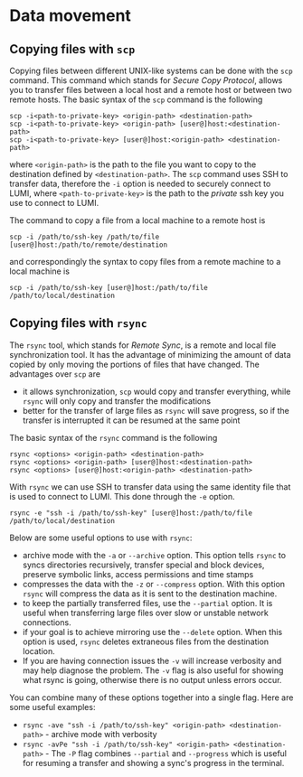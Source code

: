 # Data movement

## Copying files with `scp`

Copying files between different UNIX-like systems can be done with the `scp` 
command. This command which stands for *Secure Copy Protocol*, allows you to 
transfer files between a local host and a remote host or between two remote 
hosts. The basic syntax of the `scp` command is the following

```
scp -i<path-to-private-key> <origin-path> <destination-path>
scp -i<path-to-private-key> <origin-path> [user@]host:<destination-path>
scp -i<path-to-private-key> [user@]host:<origin-path> <destination-path>
```

where `<origin-path>` is the path to the file you want to copy to the 
destination defined by `<destination-path>`. The `scp` command uses SSH
to transfer data, therefore the `-i` option is needed to securely connect
to LUMI, where `<path-to-private-key>` is the path to the *private* ssh key you use to connect to LUMI. 


The command to copy a file from a  local machine to a remote host is

```
scp -i /path/to/ssh-key /path/to/file [user@]host:/path/to/remote/destination
```

and correspondingly the syntax to copy files from a remote machine to a local
machine is

```
scp -i /path/to/ssh-key [user@]host:/path/to/file /path/to/local/destination
```

## Copying files with `rsync`

The `rsync` tool, which stands for *Remote Sync*, is a remote and local file 
synchronization tool. It has the advantage of minimizing the amount of data 
copied by only moving the portions of files that have changed. The advantages 
over `scp` are

- it allows synchronization, `scp` would copy and transfer everything, while 
  `rsync` will only copy and transfer the modifications
- better for the transfer of large files as `rsync` will save progress, so if 
  the transfer is interrupted it can be resumed at the same point

The basic syntax of the `rsync` command is the following

```
rsync <options> <origin-path> <destination-path>
rsync <options> <origin-path> [user@]host:<destination-path>
rsync <options> [user@]host:<origin-path> <destination-path>
```

With `rsync` we can use SSH to transfer data using the same identity file that is used to connect to LUMI. This done through the `-e` option.

```
rsync -e "ssh -i /path/to/ssh-key" [user@]host:/path/to/file /path/to/local/destination
```


Below are some useful options to use with `rsync`:

- archive mode with the `-a` or `--archive` option. This option tells `rsync` to 
  syncs directories recursively, transfer special and block devices, preserve 
  symbolic links, access permissions and time stamps
- compresses the data with the `-z` or `--compress` option. With this option 
  `rsync` will compress the data as it is sent to the destination machine.
- to keep the partially transferred files, use the `--partial` option. It is
  useful when transferring large files over slow or unstable network
  connections.
- if your goal is to achieve mirroring use the `--delete` option. When this
  option is used, `rsync` deletes extraneous files from the destination 
  location.
- If you are having connection issues the `-v` will increase verbosity and may help
  diagnose the problem. The `-v` flag is also useful for showing what rsync is going, otherwise there is no output unless errors occur. 

You can combine many of these options together into a single flag. Here are some useful examples:

- `rsync -ave "ssh -i /path/to/ssh-key" <origin-path> <destination-path>` - archive mode with verbosity
- `rsync -avPe "ssh -i /path/to/ssh-key" <origin-path> <destination-path>` - The `-P` flag combines `--partial` and `--progress` which is useful for resuming a transfer and showing a sync's progress in the terminal. 